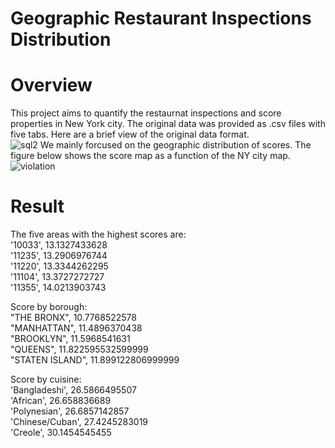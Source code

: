 # Geographic Restaurant Inspections Distribution

# Overview
This project aims to quantify the restaurnat inspections and score properties in New York city. The original data was provided as .csv files with five tabs. Here are a brief view of the original data format.   
![sql2](https://cloud.githubusercontent.com/assets/14169124/12483563/b7d2d138-c023-11e5-8375-2029dcd3c133.png)
We mainly forcused on the geographic distribution of scores. The figure below shows the score map as a function of the NY city map.  
![violation](https://cloud.githubusercontent.com/assets/14169124/12483473/39e13256-c023-11e5-8cab-9b6580f79517.png)

# Result  
The five areas with the highest scores are:  
'10033', 13.1327433628    
'11235', 13.2906976744    
'11220', 13.3344262295    
'11104', 13.3727272727  
'11355', 14.0213903743  

Score by borough:  
"THE BRONX", 10.7768522578  
"MANHATTAN", 11.4896370438  
"BROOKLYN", 11.5968541631  
"QUEENS", 11.822595532599999  
"STATEN ISLAND", 11.899122806999999  

Score by cuisine:  
'Bangladeshi', 26.5866495507  
'African', 26.658836689  
'Polynesian', 26.6857142857   
'Chinese/Cuban', 27.4245283019  
'Creole', 30.1454545455  




